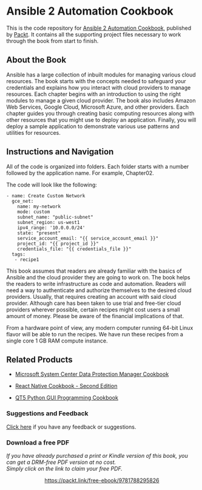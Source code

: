 


# Ansible 2 Automation Cookbook
This is the code repository for [Ansible 2 Automation Cookbook](https://www.packtpub.com/virtualization-and-cloud/ansible-2-cloud-automation-cookbook?utm_source=github&utm_medium=repository&utm_campaign=9781788295826), published by [Packt](https://www.packtpub.com/?utm_source=github). It contains all the supporting project files necessary to work through the book from start to finish.
## About the Book
Ansible has a large collection of inbuilt modules for managing various cloud resources. The book starts with the concepts needed to safeguard your credentials and explains how you interact with cloud providers to manage resources. Each chapter begins with an introduction to using the right modules to manage a given cloud provider. The book also includes Amazon Web Services, Google Cloud, Microsoft Azure, and other providers. Each chapter guides you through creating basic computing resources along with other resources that you might use to deploy an application. Finally, you will deploy a sample application to demonstrate various use patterns and utilities for resources.

## Instructions and Navigation
All of the code is organized into folders. Each folder starts with a number followed by the application name. For example, Chapter02.



The code will look like the following:
```
- name: Create Custom Network
  gce_net:
    name: my-network
    mode: custom
    subnet_name: "public-subnet"
    subnet_region: us-west1
    ipv4_range: '10.0.0.0/24'
    state: "present"
    service_account_email: "{{ service_account_email }}"
    project_id: "{{ project_id }}"
    credentials_file: "{{ credentials_file }}"
  tags:
   - recipe1
```

This book assumes that readers are already familiar with the basics of Ansible and the cloud provider they are going to work on. The book helps the readers to write infrastructure as code and automation. Readers will need a way to authenticate and authorize themselves to the desired cloud providers. Usually, that requires creating an account with said cloud provider. Although care has been taken to use trial and free-tier cloud providers wherever possible, certain recipes might cost users a small amount of money. Please be aware of the financial implications of that.

From a hardware point of view, any modern computer running 64-bit Linux flavor will be able to run the recipes. We have run these recipes from a single core 1 GB RAM compute instance.

## Related Products
* [Microsoft System Center Data Protection Manager Cookbook](https://www.packtpub.com/virtualization-and-cloud/microsoft-system-center-data-protection-manager-cookbook-0?utm_source=github&utm_medium=repository&utm_campaign=9781787289284)

* [React Native Cookbook - Second Edition](https://www.packtpub.com/application-development/react-native-cookbook-second-edition?utm_source=github&utm_medium=repository&utm_campaign=9781788991926)

* [QT5 Python GUI Programming Cookbook](https://www.packtpub.com/application-development/qt5-python-gui-programming-cookbook?utm_source=github&utm_medium=repository&utm_campaign=9781788831000)

### Suggestions and Feedback
[Click here](https://docs.google.com/forms/d/e/1FAIpQLSe5qwunkGf6PUvzPirPDtuy1Du5Rlzew23UBp2S-P3wB-GcwQ/viewform) if you have any feedback or suggestions.
### Download a free PDF

 <i>If you have already purchased a print or Kindle version of this book, you can get a DRM-free PDF version at no cost.<br>Simply click on the link to claim your free PDF.</i>
<p align="center"> <a href="https://packt.link/free-ebook/9781788295826">https://packt.link/free-ebook/9781788295826 </a> </p>